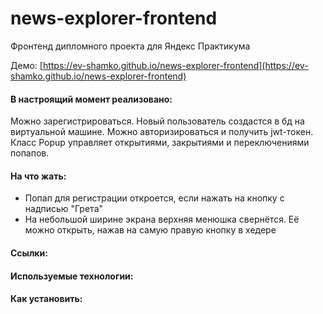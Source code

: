 # news-explorer-frontend
Фронтенд дипломного проекта для Яндекс Практикума

Демо:
[https://ev-shamko.github.io/news-explorer-frontend](https://ev-shamko.github.io/news-explorer-frontend)

#### В настроящий момент реализовано:
Можно зарегистрироваться. Новый пользователь создастся в бд на виртуальной машине.
Можно авторизироваться и получить jwt-токен.
Класс Popup управляет открытиями, закрытиями и переключениями попапов.

#### На что жать:
* Попап для регистрации откроется, если нажать на кнопку с надписью "Грета"
* На небольшой ширине экрана верхняя менюшка свернётся. Её можно открыть, нажав на самую правую кнопку в хедере

#### Ссылки:

#### Используемые технологии:

#### Как установить:
